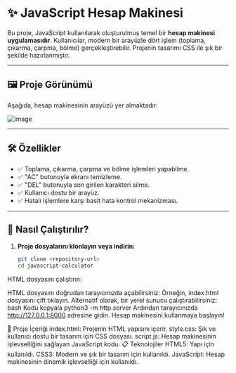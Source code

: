 # ✨ JavaScript Hesap Makinesi

Bu proje, JavaScript kullanılarak oluşturulmuş temel bir **hesap makinesi uygulamasıdır**. Kullanıcılar, modern bir arayüzle dört işlem (toplama, çıkarma, çarpma, bölme) gerçekleştirebilir. Projenin tasarımı CSS ile şık bir şekilde hazırlanmıştır.

---

## 🖼️ Proje Görünümü

Aşağıda, hesap makinesinin arayüzü yer almaktadır:

![image](https://github.com/user-attachments/assets/9da3468c-d82a-42b9-ac44-e9c052005f48)


---

## 🛠️ Özellikler

- ✅ Toplama, çıkarma, çarpma ve bölme işlemleri yapabilme.
- ✅ "AC" butonuyla ekranı temizleme.
- ✅ "DEL" butonuyla son girilen karakteri silme.
- ✅ Kullanıcı dostu bir arayüz.
- ✅ Hatalı işlemlere karşı basit hata kontrol mekanizması.

---

## 🚀 Nasıl Çalıştırılır?

1. **Proje dosyalarını klonlayın veya indirin:**
   ```bash
   git clone <repository-url>
   cd javascript-calculator
HTML dosyasını çalıştırın:

HTML dosyasını doğrudan tarayıcınızda açabilirsiniz:
Örneğin, index.html dosyasını çift tıklayın.
Alternatif olarak, bir yerel sunucu çalıştırabilirsiniz:
bash
Kodu kopyala
python3 -m http.server
Ardından tarayıcınızda http://127.0.0.1:8000 adresine gidin.
Hesap makinesini kullanmaya başlayın!

📂 Proje İçeriği
index.html: Projenin HTML yapısını içerir.
style.css: Şık ve kullanıcı dostu bir tasarım için CSS dosyası.
script.js: Hesap makinesinin işlevselliğini sağlayan JavaScript kodu.
📋 Teknolojiler
HTML5: Yapı için kullanıldı.
CSS3: Modern ve şık bir tasarım için kullanıldı.
JavaScript: Hesap makinesinin dinamik işlevselliği için kullanıldı.
